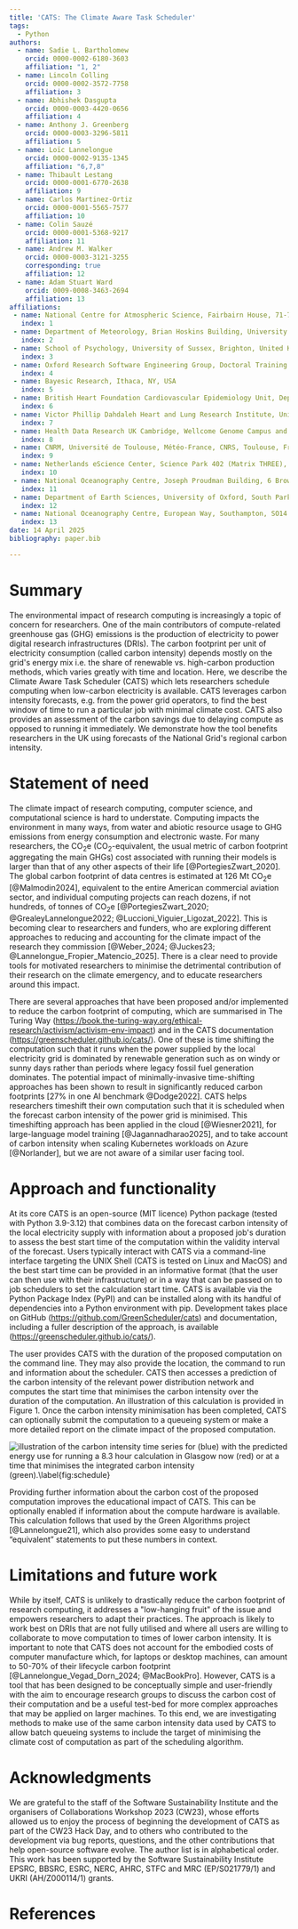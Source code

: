 ```yaml
---
title: 'CATS: The Climate Aware Task Scheduler'
tags:
  - Python
authors:
  - name: Sadie L. Bartholomew
    orcid: 0000-0002-6180-3603
    affiliation: "1, 2"
  - name: Lincoln Colling
    orcid: 0000-0002-3572-7758
    affiliation: 3
  - name: Abhishek Dasgupta
    orcid: 0000-0003-4420-0656
    affiliation: 4
  - name: Anthony J. Greenberg
    orcid: 0000-0003-3296-5811
    affiliation: 5
  - name: Loïc Lannelongue
    orcid: 0000-0002-9135-1345
    affiliation: "6,7,8"
  - name: Thibault Lestang
    orcid: 0000-0001-6770-2638
    affiliation: 9
  - name: Carlos Martinez-Ortiz
    orcid: 0000-0001-5565-7577
    affiliation: 10
  - name: Colin Sauzé
    orcid: 0000-0001-5368-9217
    affiliation: 11
  - name: Andrew M. Walker
    orcid: 0000-0003-3121-3255
    corresponding: true
    affiliation: 12
  - name: Adam Stuart Ward
    orcid: 0009-0008-3463-2694
    affiliation: 13
affiliations:
 - name: National Centre for Atmospheric Science, Fairbairn House, 71-75 Clarendon Road, Leeds, LS2 9PH, United Kingdom
   index: 1
 - name: Department of Meteorology, Brian Hoskins Building, University of Reading, Whiteknights campus, RG6 6ET, United Kingdom
   index: 2
 - name: School of Psychology, University of Sussex, Brighton, United Kingdom
   index: 3
 - name: Oxford Research Software Engineering Group, Doctoral Training Centre, University of Oxford, 1-4 Keble Road, Oxford, OX1 3NP, United Kingdom
   index: 4
 - name: Bayesic Research, Ithaca, NY, USA
   index: 5
 - name: British Heart Foundation Cardiovascular Epidemiology Unit, Department of Public Health and Primary Care, University of Cambridge, Cambridge, United Kingdom
   index: 6
 - name: Victor Phillip Dahdaleh Heart and Lung Research Institute, University of Cambridge, Cambridge, United Kingdom
   index: 7
 - name: Health Data Research UK Cambridge, Wellcome Genome Campus and University of Cambridge, Cambridge, United Kingdom
   index: 8
 - name: CNRM, Université de Toulouse, Météo-France, CNRS, Toulouse, France
   index: 9
 - name: Netherlands eScience Center, Science Park 402 (Matrix THREE), 1098 XH Amsterdam, Netherlands
   index: 10
 - name: National Oceanography Centre, Joseph Proudman Building, 6 Brownlow Street, Liverpool, L3 5DA, United Kingdom
   index: 11
 - name: Department of Earth Sciences, University of Oxford, South Parks Road, Oxford, OX1 3AN, United Kingdom
   index: 12
 - name: National Oceanography Centre, European Way, Southampton, SO14 3ZH, United Kingdom
   index: 13
date: 14 April 2025
bibliography: paper.bib

---
```


# Summary
The environmental impact of research computing is increasingly a topic of concern for researchers. One of the main contributors of compute-related greenhouse gas (GHG) emissions is the production of electricity to power digital research infrastructures (DRIs). The carbon footprint per unit of electricity consumption (called carbon intensity) depends mostly on the grid's energy mix i.e. the share of renewable vs. high-carbon production methods, which varies greatly with time and location. Here, we describe the Climate Aware Task Scheduler (CATS) which lets researchers schedule computing when low-carbon electricity is available. CATS leverages carbon intensity forecasts, e.g. from the power grid operators, to find the best window of time to run a particular job with minimal climate cost. CATS also provides an assessment of the carbon savings due to delaying compute as opposed to running it immediately. We demonstrate how the tool benefits researchers in the UK using forecasts of the National Grid's regional carbon intensity.

# Statement of need

The climate impact of research computing, computer science, and computational science is hard to understate. Computing impacts the environment in many ways, from water and abiotic resource usage to GHG emissions from energy consumption and electronic waste. For many researchers, the CO$_2$e (CO$_2$-equivalent, the usual metric of carbon footprint aggregating the main GHGs) cost associated with running their models is larger than that of any other aspects of their life [@PortegiesZwart_2020]. The global carbon footprint of data centres is estimated at 126 Mt CO$_2$e [@Malmodin2024], equivalent to the entire American commercial aviation sector, and individual computing projects can reach dozens, if not hundreds, of tonnes of CO$_2$e [@PortegiesZwart_2020; @GrealeyLannelongue2022; @Luccioni_Viguier_Ligozat_2022]. This is becoming clear to researchers and funders, who are exploring different approaches to reducing and accounting for the climate impact of the research they commission [@Weber_2024; @Juckes23; @Lannelongue_Fropier_Matencio_2025]. There is a clear need to provide tools for motivated researchers to minimise the detrimental contribution of their research on the climate emergency, and to educate researchers around this impact.

There are several approaches that have been proposed and/or implemented to reduce the carbon footprint of computing, which are summarised in The Turing Way (https://book.the-turing-way.org/ethical-research/activism/activism-env-impact) and in the CATS documentation (https://greenscheduler.github.io/cats/). One of these is time shifting the computation such that it runs when the power supplied by the local electricity grid is dominated by renewable generation such as on windy or sunny days rather than periods where legacy fossil fuel generation dominates. The potential impact of minimally-invasive time-shifting approaches has been shown to result in significantly reduced carbon footprints [27% in one AI benchmark @Dodge2022]. CATS helps researchers timeshift their own computation such that it is scheduled when the forecast carbon intensity of the power grid is minimised. This timeshifting approach has been applied in the cloud [@Wiesner2021], for large-language model training [@Jagannadharao2025], and to take account of carbon intensity when scaling Kubernetes workloads on Azure [@Norlander], but we are not aware of a similar user facing tool. 

# Approach and functionality

At its core CATS is an open-source (MIT licence) Python package (tested with Python 3.9-3.12) that combines data on the forecast carbon intensity of the local electricity supply with information about a proposed job's duration to assess the best start time of the computation within the validity interval of the forecast. Users typically interact with CATS via a command-line interface targeting the UNIX Shell (CATS is tested on Linux and MacOS) and the best start time can be provided in an informative format (that the user can then use with their infrastructure) or in a way that can be passed on to job schedulers to set the calculation start time. CATS is available via the Python Package Index (PyPI) and can be installed along with its handful of dependencies into a Python environment with pip. Development takes place on GitHub (https://github.com/GreenScheduler/cats) and documentation, including a fuller description of the approach, is available (https://greenscheduler.github.io/cats/).

The user provides CATS with the duration of the proposed computation on the command line. They may also provide the location, the command to run and information about the scheduler. CATS then accesses a prediction of the carbon intensity of the relevant power distribution network and computes the start time that minimises the carbon intensity over the duration of the computation. An illustration of this calculation is provided in Figure 1. Once the carbon intensity minimisation has been completed, CATS can optionally submit the computation to a queueing system or make a more detailed report on the climate impact of the proposed computation.

![illustration of the carbon intensity time series for (blue) with the predicted energy use for running a 8.3 hour calculation in Glasgow now (red) or at a time that minimises the integrated carbon intensity (green).\label{fig:schedule}](fig1.png)

Providing further information about the carbon cost of the proposed computation improves the educational impact of CATS. This can be optionally enabled if information about the compute hardware is available. This calculation follows that used by the Green Algorithms project [@Lannelongue21], which also provides some easy to understand “equivalent” statements to put these numbers in context. 

# Limitations and future work

While by itself, CATS is unlikely to drastically reduce the carbon footprint of research computing, it addresses a "low-hanging fruit" of the issue and empowers researchers to adapt their practices. The approach is likely to work best on DRIs that are not fully utilised and where all users are willing to collaborate to move computation to times of lower carbon intensity. It is important to note that CATS does not account for the embodied costs of computer manufacture which, for laptops or desktop machines, can amount to 50-70% of their lifecycle carbon footprint [@Lannelongue_Vegad_Dorn_2024; @MacBookPro]. However, CATS is a tool that has been designed to be conceptually simple and user-friendly with the aim to encourage research groups to discuss the carbon cost of their computation and be a useful test-bed for more complex approaches that may be applied on larger machines. To this end, we are investigating methods to make use of the same carbon intensity data used by CATS to allow batch queueing systems to include the target of minimising the climate cost of computation as part of the scheduling algorithm.

# Acknowledgments

We are grateful to the staff of the Software Sustainability Institute and the organisers of
Collaborations Workshop 2023 (CW23), whose efforts allowed us to enjoy the process of beginning the development of CATS as part of the CW23 Hack Day, and to others who contributed to the development via bug reports, questions, and the other contributions that help open-source software evolve. The author list is in alphabetical order. This work has been supported by the Software Sustainability Institute EPSRC, BBSRC, ESRC, NERC, AHRC, STFC and MRC (EP/S021779/1) and UKRI (AH/Z000114/1) grants.

# References
